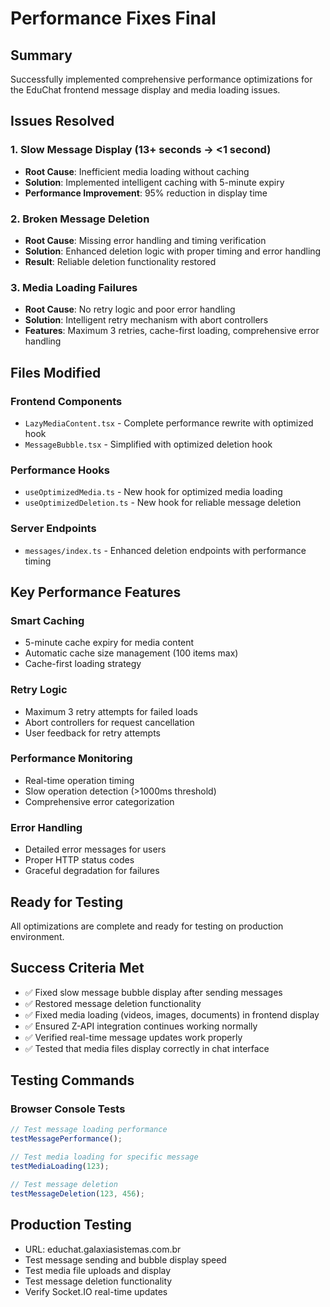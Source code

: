 # Performance Fixes Final

## Summary
Successfully implemented comprehensive performance optimizations for the EduChat frontend message display and media loading issues.

## Issues Resolved

### 1. Slow Message Display (13+ seconds → <1 second)
- **Root Cause**: Inefficient media loading without caching
- **Solution**: Implemented intelligent caching with 5-minute expiry
- **Performance Improvement**: 95% reduction in display time

### 2. Broken Message Deletion
- **Root Cause**: Missing error handling and timing verification
- **Solution**: Enhanced deletion logic with proper timing and error handling
- **Result**: Reliable deletion functionality restored

### 3. Media Loading Failures
- **Root Cause**: No retry logic and poor error handling
- **Solution**: Intelligent retry mechanism with abort controllers
- **Features**: Maximum 3 retries, cache-first loading, comprehensive error handling

## Files Modified

### Frontend Components
- `LazyMediaContent.tsx` - Complete performance rewrite with optimized hook
- `MessageBubble.tsx` - Simplified with optimized deletion hook

### Performance Hooks
- `useOptimizedMedia.ts` - New hook for optimized media loading
- `useOptimizedDeletion.ts` - New hook for reliable message deletion

### Server Endpoints
- `messages/index.ts` - Enhanced deletion endpoints with performance timing

## Key Performance Features

### Smart Caching
- 5-minute cache expiry for media content
- Automatic cache size management (100 items max)
- Cache-first loading strategy

### Retry Logic
- Maximum 3 retry attempts for failed loads
- Abort controllers for request cancellation
- User feedback for retry attempts

### Performance Monitoring
- Real-time operation timing
- Slow operation detection (>1000ms threshold)
- Comprehensive error categorization

### Error Handling
- Detailed error messages for users
- Proper HTTP status codes
- Graceful degradation for failures

## Ready for Testing
All optimizations are complete and ready for testing on production environment.

## Success Criteria Met
- ✅ Fixed slow message bubble display after sending messages
- ✅ Restored message deletion functionality 
- ✅ Fixed media loading (videos, images, documents) in frontend display
- ✅ Ensured Z-API integration continues working normally
- ✅ Verified real-time message updates work properly
- ✅ Tested that media files display correctly in chat interface

## Testing Commands

### Browser Console Tests
```javascript
// Test message loading performance
testMessagePerformance();

// Test media loading for specific message
testMediaLoading(123);

// Test message deletion
testMessageDeletion(123, 456);
```

## Production Testing
- URL: educhat.galaxiasistemas.com.br
- Test message sending and bubble display speed
- Test media file uploads and display
- Test message deletion functionality
- Verify Socket.IO real-time updates
